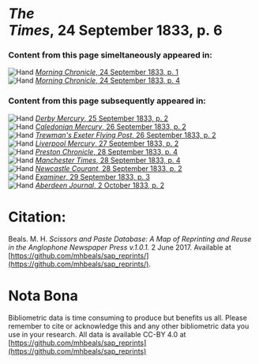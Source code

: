 # *The Times*, 24 September 1833, p. 6  
  
### Content from this page simeltaneously appeared in:  
![Hand](http://scissorsandpaste.net/wp-content/uploads/2017/06/smallhandpointer.png) [*Morning Chronicle*, 24 September 1833, p. 1](https://mhbeals.github.io/sap_html/Morning-Chronicle/Morning-Chronicle-24-September-1833-p-1)  
![Hand](http://scissorsandpaste.net/wp-content/uploads/2017/06/smallhandpointer.png) [*Morning Chronicle*, 24 September 1833, p. 4](https://mhbeals.github.io/sap_html/Morning-Chronicle/Morning-Chronicle-24-September-1833-p-4)  
  
### Content from this page subsequently appeared in:  
![Hand](http://scissorsandpaste.net/wp-content/uploads/2017/06/smallhandpointer.png) [*Derby Mercury*, 25 September 1833, p. 2](https://mhbeals.github.io/sap_html/Derby-Mercury/Derby-Mercury-25-September-1833-p-2)  
![Hand](http://scissorsandpaste.net/wp-content/uploads/2017/06/smallhandpointer.png) [*Caledonian Mercury*, 26 September 1833, p. 2](https://mhbeals.github.io/sap_html/Caledonian-Mercury/Caledonian-Mercury-26-September-1833-p-2)  
![Hand](http://scissorsandpaste.net/wp-content/uploads/2017/06/smallhandpointer.png) [*Trewman's Exeter Flying Post*, 26 September 1833, p. 2](https://mhbeals.github.io/sap_html/Trewman's-Exeter-Flying-Post/Trewman's-Exeter-Flying-Post-26-September-1833-p-2)  
![Hand](http://scissorsandpaste.net/wp-content/uploads/2017/06/smallhandpointer.png) [*Liverpool Mercury*, 27 September 1833, p. 2](https://mhbeals.github.io/sap_html/Liverpool-Mercury/Liverpool-Mercury-27-September-1833-p-2)  
![Hand](http://scissorsandpaste.net/wp-content/uploads/2017/06/smallhandpointer.png) [*Preston Chronicle*, 28 September 1833, p. 4](https://mhbeals.github.io/sap_html/Preston-Chronicle/Preston-Chronicle-28-September-1833-p-4)  
![Hand](http://scissorsandpaste.net/wp-content/uploads/2017/06/smallhandpointer.png) [*Manchester Times*, 28 September 1833, p. 4](https://mhbeals.github.io/sap_html/Manchester-Times/Manchester-Times-28-September-1833-p-4)  
![Hand](http://scissorsandpaste.net/wp-content/uploads/2017/06/smallhandpointer.png) [*Newcastle Courant*, 28 September 1833, p. 2](https://mhbeals.github.io/sap_html/Newcastle-Courant/Newcastle-Courant-28-September-1833-p-2)  
![Hand](http://scissorsandpaste.net/wp-content/uploads/2017/06/smallhandpointer.png) [*Examiner*, 29 September 1833, p. 3](https://mhbeals.github.io/sap_html/Examiner/Examiner-29-September-1833-p-3)  
![Hand](http://scissorsandpaste.net/wp-content/uploads/2017/06/smallhandpointer.png) [*Aberdeen Journal*, 2 October 1833, p. 2](https://mhbeals.github.io/sap_html/Aberdeen-Journal/Aberdeen-Journal-2-October-1833-p-2)  


# Citation: 

Beals. M. H. *Scissors and Paste Database: A Map of Reprinting and Reuse in the Anglophone Newspaper Press v.1.0.1.* 2 June 2017. Available at [https://github.com/mhbeals/sap_reprints/](https://github.com/mhbeals/sap_reprints/). 

# Nota Bona

Bibliometric data is time consuming to produce but benefits us all. Please remember to cite or acknowledge this and any other bibliometric data you use in your research. All data is available CC-BY 4.0 at [https://github.com/mhbeals/sap_reprints](https://github.com/mhbeals/sap_reprints)